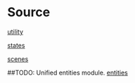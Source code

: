 # Source

[utility](utility/utility.md)

[states](states/states.md)

[scenes](scenes/scenes.md)

##TODO: Unified entities module.
[entities](entities/entities.md)